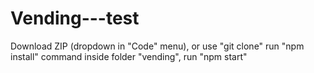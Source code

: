 # Vending---test
Download ZIP (dropdown in "Code" menu), or use "git clone"
run "npm install" command inside folder "vending",
run "npm start"
